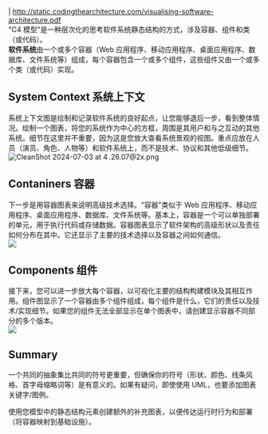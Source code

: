 | http://static.codingthearchitecture.com/visualising-software-architecture.pdf  
"C4 模型"是一种层次化的思考软件系统静态结构的方式，涉及容器、组件和类（或代码）。  
**软件系统**由一个或多个容器（Web 应用程序、移动应用程序、桌面应用程序、数据库、文件系统等）组成，每个容器包含一个或多个组件，这些组件又由一个或多个类（或代码）实现。

## System Context 系统上下文

  

系统上下文图是绘制和记录软件系统的良好起点，让您能够退后一步，看到整体情况。绘制一个图表，将您的系统作为中心的方框，周围是其用户和与之互动的其他系统。细节在这里并不重要，因为这是您放大查看系统景观的视图。重点应放在人员（演员、角色、人物等）和软件系统上，而不是技术、协议和其他低级细节。  
![CleanShot 2024-07-03 at 4 .26.07@2x.png](https://picbed.fjhdream.cn/202407031626515.png)

## Contaniners 容器

  

下一步是用容器图表来说明高级技术选择。"容器"类似于 Web 应用程序、移动应用程序、桌面应用程序、数据库、文件系统等。基本上，容器是一个可以单独部署的单元，用于执行代码或存储数据。容器图表显示了软件架构的高级形状以及责任如何分布在其中。它还显示了主要的技术选择以及容器之间如何通信。  
![](https://picbed.fjhdream.cn/202407031629883.png)

## Components 组件

  

接下来，您可以进一步放大每个容器，以可视化主要的结构构建模块及其相互作用。组件图显示了一个容器由多个组件组成，每个组件是什么，它们的责任以及技术/实现细节。如果您的组件无法全部显示在单个图表中，请创建显示容器不同部分的多个版本。  
![](https://picbed.fjhdream.cn/202407031630975.png)

## Summary

一个共同的抽象集比共同的符号更重要，但确保你的符号（形状、颜色、线条风格、首字母缩略词等）是有意义的。如果有疑问，即使使用 UML，也要添加图表关键字/图例。

使用您模型中的静态结构元素创建额外的补充图表，以便传达运行时行为和部署（将容器映射到基础设施）。